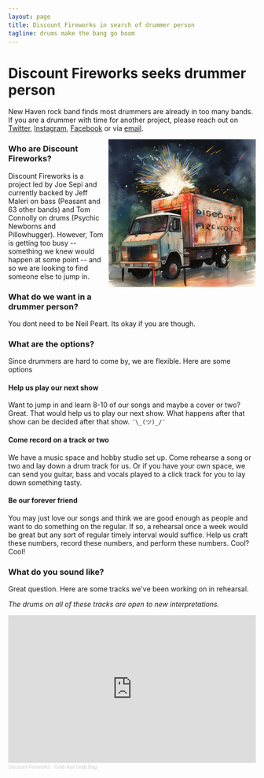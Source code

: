 ```yaml
---
layout: page
title: Discount Fireworks in search of drummer person
tagline: drums make the bang go boom
---
```


# Discount Fireworks seeks drummer person

New Haven rock band finds most drummers are already in too many bands. If you are a drummer with time for another project, please reach out on [Twitter](https://twitter.com/joe_sepi), [Instagram](https://www.instagram.com/joesepi/), [Facebook](https://www.facebook.com/joesepi) or via [email](mailto:joe@joesepi.com).

<img src="/assets/img/df-600.jpg" width="300px" height="300px" align="right" style="margin:0 0 10px 10px">

### Who are Discount Fireworks?

Discount Fireworks is a project led by Joe Sepi and currently backed by Jeff Maleri on bass (Peasant and 63 other bands) and Tom Connolly on drums (Psychic Newborns and Pillowhugger). However, Tom is getting too busy -- something we knew would happen at some point -- and so we are looking to find someone else to jump in.

### What do we want in a drummer person?

You dont need to be Neil Peart. Its okay if you are though.

### What are the options?

Since drummers are hard to come by, we are flexible. Here are some options

#### Help us play our next show

Want to jump in and learn 8-10 of our songs and maybe a cover or two? Great. That would help us to play our next show. What happens after that show can be decided after that show. `¯\_(ツ)_/¯`

#### Come record on a track or two

We have a music space and hobby studio set up. Come rehearse a song or two and lay down a drum track for us. Or if you have your own space, we can send you guitar, bass and vocals played to a click track for you to lay down something tasty.

#### Be our forever friend

You may just love our songs and think we are good enough as people and want to do something on the regular. If so, a rehearsal once a week would be great but any sort of regular timely interval would suffice. Help us craft these numbers, record these numbers, and perform these numbers. Cool? Cool!

### What do you sound like?

Great question. Here are some tracks we've been working on in rehearsal.

_The drums on all of these tracks are open to new interpretations._

<iframe width="100%" height="300" scrolling="no" frameborder="no" allow="autoplay" src="https://w.soundcloud.com/player/?url=https%3A//api.soundcloud.com/playlists/1613892187%3Fsecret_token%3Ds-iyBIZfEdnOg&color=%23ff5500&auto_play=false&hide_related=false&show_comments=true&show_user=true&show_reposts=false&show_teaser=true&visual=true"></iframe><div style="font-size: 10px; color: #cccccc;line-break: anywhere;word-break: normal;overflow: hidden;white-space: nowrap;text-overflow: ellipsis; font-family: Interstate,Lucida Grande,Lucida Sans Unicode,Lucida Sans,Garuda,Verdana,Tahoma,sans-serif;font-weight: 100;"><a href="https://soundcloud.com/discount-fireworks" title="Discount Fireworks" target="_blank" style="color: #cccccc; text-decoration: none;">Discount Fireworks</a> · <a href="https://soundcloud.com/discount-fireworks/sets/grab-ass-grab-bag/s-iyBIZfEdnOg" title="Grab Ass Grab Bag" target="_blank" style="color: #cccccc; text-decoration: none;">Grab Ass Grab Bag</a></div>
